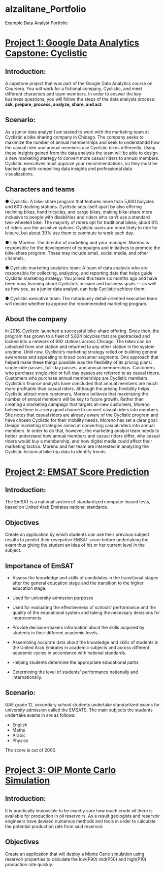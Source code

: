 # alzalitane_Portfolio
Example Data Analyst Portfolio

# [Project 1: Google Data Analytics Capstone: Cyclistic](https://github.com/alzalitane/Google-Cyclistic)

## Introduction:
A capstone project that was part of the Google Data Analytics course on Coursera. You will work for a fictional company, Cyclistic, and meet different characters and team members. In order to answer the key business questions, you will follow the steps of the data analysis process: **ask, prepare, process, analyze, share, and act**. 

## Scenario:
As a junior data analyst I am tasked to work with the marketing team at Cyclistic a bike sharing company in Chicago. The company seeks to maximize the number of annual memberships and seek to understandd how the casual rider and annual members use Cyclistic bikes differently. Using these insights gained from the data analysis the team will be able to design a new marketing startegy to convert more casual riders to annual members. Cyclistic executives must approve your recommendations, so they must be backed up with compelling data insights and professional data visualizations.

## Characters and teams
  ● Cyclistic: A bike-share program that features more than 5,800 bicycles and 600 docking stations. Cyclistic sets itself
apart by also offering reclining bikes, hand tricycles, and cargo bikes, making bike-share more inclusive to people with
disabilities and riders who can’t use a standard two-wheeled bike. The majority of riders opt for traditional bikes; about
8% of riders use the assistive options. Cyclistic users are more likely to ride for leisure, but about 30% use them to
commute to work each day.

  ● Lily Moreno: The director of marketing and your manager. Moreno is responsible for the development of campaigns
and initiatives to promote the bike-share program. These may include email, social media, and other channels.

  ● Cyclistic marketing analytics team: A team of data analysts who are responsible for collecting, analyzing, and
reporting data that helps guide Cyclistic marketing strategy. You joined this team six months ago and have been busy
learning about Cyclistic’s mission and business goals — as well as how you, as a junior data analyst, can help Cyclistic
achieve them.

  ● Cyclistic executive team: The notoriously detail-oriented executive team will decide whether to approve the
recommended marketing program.

## About the company
In 2016, Cyclistic launched a successful bike-share offering. Since then, the program has grown to a fleet of 5,824 bicycles that are geotracked and locked into a network of 692 stations across Chicago. The bikes can be unlocked from one station and returned to any other station in the system anytime.
Until now, Cyclistic’s marketing strategy relied on building general awareness and appealing to broad consumer segments.
One approach that helped make these things possible was the flexibility of its pricing plans: single-ride passes, full-day passes, and annual memberships. Customers who purchase single-ride or full-day passes are referred to as casual riders. Customers who purchase annual memberships are Cyclistic members.
Cyclistic’s finance analysts have concluded that annual members are much more profitable than casual riders. Although the
pricing flexibility helps Cyclistic attract more customers, Moreno believes that maximizing the number of annual members will be key to future growth. Rather than creating a marketing campaign that targets all-new customers, Moreno believes there is a very good chance to convert casual riders into members. She notes that casual riders are already aware of the Cyclistic program and have chosen Cyclistic for their mobility needs.
Moreno has set a clear goal: Design marketing strategies aimed at converting casual riders into annual members. In order to
do that, however, the marketing analyst team needs to better understand how annual members and casual riders differ, why
casual riders would buy a membership, and how digital media could affect their marketing tactics. Moreno and her team are
interested in analyzing the Cyclistic historical bike trip data to identify trends.

# [Project 2: EMSAT Score Prediction](https://alzalitane.shinyapps.io/Emsat_Prediction/?_ga=2.147398705.780812755.1658315813-238353889.1658315813)


## Introduction:
The EmSAT is a national system of standardized computer-based tests, based on United Arab Emirates national standards.

## Objectives
Create an application by which students can use their previous subject results to predict their resepctive EMSAT score before undertaking the exam thus giving the student an idea of his or her current level in the subject.

## Importance of EmSAT

-  Assess the knowledge and skills of candidates in the transitional stages after the general education stage and the transition to the higher education stage.

-  Used for university admission purposes

-  Used for evaluating the effectiveness of schools’ performance and the quality of the educational system and taking the necessary decisions for improvements

-  Provide decision-makers information about the skills acquired by students in their different academic levels.

-  Assembling accurate data about the knowledge and skills of students in the United Arab Emirates in academic subjects and across different academic cycles in accordance with national standards.

-  Helping students determine the appropriate educational paths

-  Determining the level of students' performance nationally and internationally.

## Scenario:

UAE grade 12, secondary school students undertake standartized exams for university admission called the EMSATS. The main subjects the students undertake exams in are as follows:
-  English
-  Maths
-  Arabic
-  Physics

The score is out of 2000.

# [Project 3: OIP Monte Carlo Simulation](https://alzalitane.shinyapps.io/STOIP_MC/?_ga=2.118048911.780812755.1658315813-238353889.1658315813)


## Introduction:
It is practically impossible to be exactly sure how much crude oil there is available for production in oil reservoirs. As a result geologists and reservoir engineers have devised numerous methods and tools in order to calculate the potential production rate from said reservoir. 

## Objectives
Create an application that will deploy a Monte Carlo simulation using reservoir properties to calculate the low(P90) mid(P50) and high(P10) production rate quickly.
